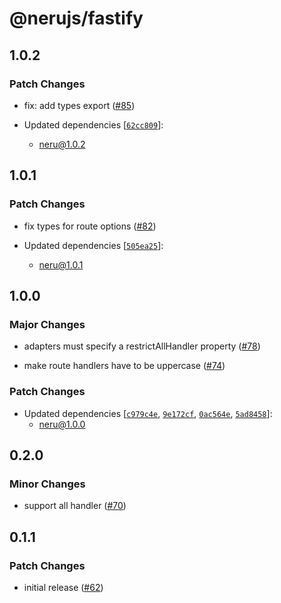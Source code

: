 # @nerujs/fastify

## 1.0.2

### Patch Changes

-   fix: add types export ([#85](https://github.com/ghostdevv/neru/pull/85))

-   Updated dependencies [[`62cc809`](https://github.com/ghostdevv/neru/commit/62cc8095d44a4e62ebc96996e4fde99b44df2991)]:
    -   neru@1.0.2

## 1.0.1

### Patch Changes

-   fix types for route options ([#82](https://github.com/ghostdevv/neru/pull/82))

-   Updated dependencies [[`505ea25`](https://github.com/ghostdevv/neru/commit/505ea25125d687cc4eb9354a7f57f734b8f30ccc)]:
    -   neru@1.0.1

## 1.0.0

### Major Changes

-   adapters must specify a restrictAllHandler property ([#78](https://github.com/ghostdevv/neru/pull/78))

-   make route handlers have to be uppercase ([#74](https://github.com/ghostdevv/neru/pull/74))

### Patch Changes

-   Updated dependencies [[`c979c4e`](https://github.com/ghostdevv/neru/commit/c979c4ef859a58920c2ae22a8548356feea168e9), [`9e172cf`](https://github.com/ghostdevv/neru/commit/9e172cf54afa4451c184f8c51ae2cfd95ff5642c), [`0ac564e`](https://github.com/ghostdevv/neru/commit/0ac564e2b6ba8c0d4ae2d2b816c9dc5e15460dbb), [`5ad8458`](https://github.com/ghostdevv/neru/commit/5ad845847166809089419598ff168382ead1948d)]:
    -   neru@1.0.0

## 0.2.0

### Minor Changes

-   support all handler ([#70](https://github.com/ghostdevv/neru/pull/70))

## 0.1.1

### Patch Changes

-   initial release ([#62](https://github.com/ghostdevv/neru/pull/62))

